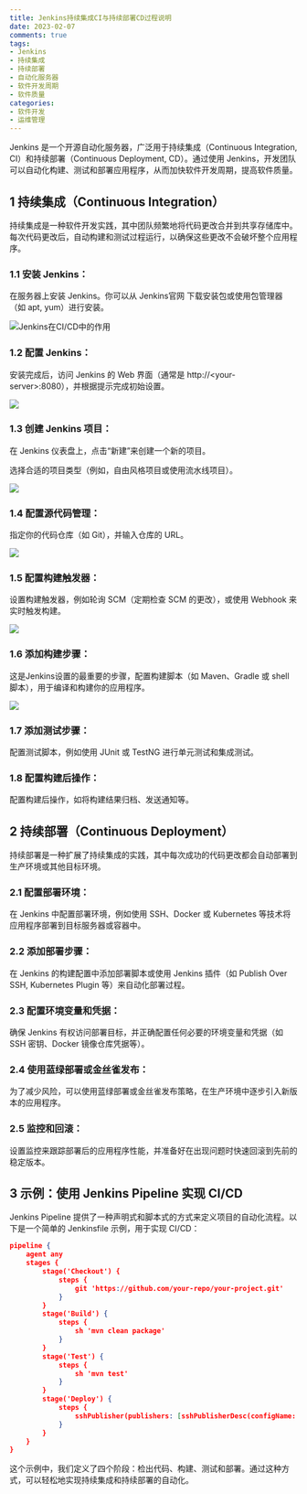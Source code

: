 ```yaml
---
title: Jenkins持续集成CI与持续部署CD过程说明
date: 2023-02-07
comments: true
tags:
- Jenkins
- 持续集成
- 持续部署
- 自动化服务器
- 软件开发周期
- 软件质量
categories:
- 软件开发
- 运维管理
---
```


Jenkins 是一个开源自动化服务器，广泛用于持续集成（Continuous Integration, CI）和持续部署（Continuous Deployment, CD）。通过使用 Jenkins，开发团队可以自动化构建、测试和部署应用程序，从而加快软件开发周期，提高软件质量。



## 1 持续集成（Continuous Integration）



持续集成是一种软件开发实践，其中团队频繁地将代码更改合并到共享存储库中。每次代码更改后，自动构建和测试过程运行，以确保这些更改不会破坏整个应用程序。



### 1.1 安装 Jenkins：



在服务器上安装 Jenkins。你可以从 Jenkins官网 下载安装包或使用包管理器（如 apt, yum）进行安装。



![Jenkins在CI/CD中的作用](https://s2.loli.net/2025/02/15/xGEwk3Minhfazev.png)



### 1.2 配置 Jenkins：



安装完成后，访问 Jenkins 的 Web 界面（通常是 http://\<your-server>:8080），并根据提示完成初始设置。



![](https://s2.loli.net/2025/02/15/natE974e1LRG5Qg.png)



### 1.3 创建 Jenkins 项目：



在 Jenkins 仪表盘上，点击“新建”来创建一个新的项目。

选择合适的项目类型（例如，自由风格项目或使用流水线项目）。



![](https://s2.loli.net/2025/02/15/5jOvoVAiQBIXZmK.png)



### 1.4 配置源代码管理：



指定你的代码仓库（如 Git），并输入仓库的 URL。



![](https://s2.loli.net/2025/02/15/gd6LGpnTeCHmMrO.png)



### 1.5 配置构建触发器：



设置构建触发器，例如轮询 SCM（定期检查 SCM 的更改），或使用 Webhook 来实时触发构建。



![](https://s2.loli.net/2025/02/15/fmajU8S6KWhip4N.png)



### 1.6 添加构建步骤：



这是Jenkins设置的最重要的步骤，配置构建脚本（如 Maven、Gradle 或 shell 脚本），用于编译和构建你的应用程序。

![](https://s2.loli.net/2025/02/15/q7J9ugbOECPr6My.png)



### 1.7 添加测试步骤：



配置测试脚本，例如使用 JUnit 或 TestNG 进行单元测试和集成测试。



### 1.8 配置构建后操作：



配置构建后操作，如将构建结果归档、发送通知等。



## 2 持续部署（Continuous Deployment）



持续部署是一种扩展了持续集成的实践，其中每次成功的代码更改都会自动部署到生产环境或其他目标环境。



### 2.1 配置部署环境：



在 Jenkins 中配置部署环境，例如使用 SSH、Docker 或 Kubernetes 等技术将应用程序部署到目标服务器或容器中。



### 2.2 添加部署步骤：



在 Jenkins 的构建配置中添加部署脚本或使用 Jenkins 插件（如 Publish Over SSH, Kubernetes Plugin 等）来自动化部署过程。



### 2.3 配置环境变量和凭据：



确保 Jenkins 有权访问部署目标，并正确配置任何必要的环境变量和凭据（如 SSH 密钥、Docker 镜像仓库凭据等）。



### 2.4 使用蓝绿部署或金丝雀发布：



为了减少风险，可以使用蓝绿部署或金丝雀发布策略，在生产环境中逐步引入新版本的应用程序。



### 2.5 监控和回滚：



设置监控来跟踪部署后的应用程序性能，并准备好在出现问题时快速回滚到先前的稳定版本。



## 3 示例：使用 Jenkins Pipeline 实现 CI/CD



Jenkins Pipeline 提供了一种声明式和脚本式的方式来定义项目的自动化流程。以下是一个简单的 Jenkinsfile 示例，用于实现 CI/CD：



```json
pipeline {
    agent any
    stages {
        stage('Checkout') {
            steps {
                git 'https://github.com/your-repo/your-project.git'
            }
        }
        stage('Build') {
            steps {
                sh 'mvn clean package'
            }
        }
        stage('Test') {
            steps {
                sh 'mvn test'
            }
        }
        stage('Deploy') {
            steps {
                sshPublisher(publishers: [sshPublisherDesc(configName: 'your-server', transfers: [sshTransfer(sourceFiles: 'target/*.jar', removePrefix: 'target/', remoteDirectory: '/path/to/deploy', remoteDirectorySDF: false, usePromotionTimestamp: false, flatten: false, cleanRemote: true, failOnError: false, verbose: false, makeEmptyDirs: false, noDefaultExcludes: false, patternSeparator: '[, ]+', override: true, excludes: '')], usePromotionTimestamp: false, useWorkspaceInPromotion: false, promote: false, continueOnError: false)])
            }
        }
    }
}
```



这个示例中，我们定义了四个阶段：检出代码、构建、测试和部署。通过这种方式，可以轻松地实现持续集成和持续部署的自动化。

